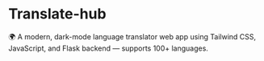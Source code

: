 # Translate-hub
🌍 A modern, dark-mode language translator web app using Tailwind CSS, JavaScript, and Flask backend — supports 100+ languages.
